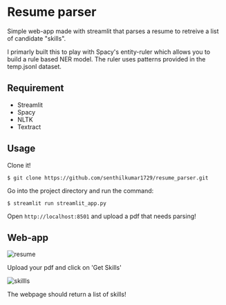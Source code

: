 # Resume parser

Simple web-app made with streamlit that parses a resume to retreive a list of candidate "skills". 

I primarly built this to play with Spacy's entity-ruler which allows you to build a rule based NER model. The ruler uses patterns provided in the temp.jsonl dataset.


## Requirement

- Streamlit
- Spacy
- NLTK
- Textract


## Usage

Clone it!

```
$ git clone https://github.com/senthilkumar1729/resume_parser.git
```


Go into the project directory and run the command:

```
$ streamlit run streamlit_app.py
```

Open `http://localhost:8501` and upload a pdf that needs parsing!

## Web-app

![resume](https://user-images.githubusercontent.com/20635881/207072786-cdf596cb-d6e7-4f44-b823-7512cfb590f3.png)


Upload your pdf and click on 'Get Skills' 

![skillls](https://user-images.githubusercontent.com/20635881/207072980-53780e35-ad7f-43a3-896f-52e6e08fa3c7.png)

The webpage should return a list of skills!
